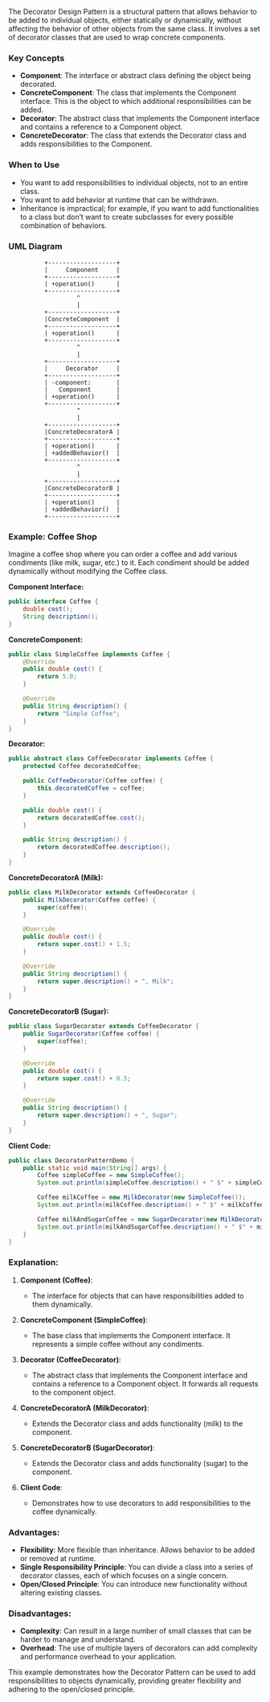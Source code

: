 The Decorator Design Pattern is a structural pattern that allows behavior to be added to individual objects, either statically or dynamically, without affecting the behavior of other objects from the same class. It involves a set of decorator classes that are used to wrap concrete components.

### Key Concepts

- **Component**: The interface or abstract class defining the object being decorated.
- **ConcreteComponent**: The class that implements the Component interface. This is the object to which additional responsibilities can be added.
- **Decorator**: The abstract class that implements the Component interface and contains a reference to a Component object.
- **ConcreteDecorator**: The class that extends the Decorator class and adds responsibilities to the Component.

### When to Use

- You want to add responsibilities to individual objects, not to an entire class.
- You want to add behavior at runtime that can be withdrawn.
- Inheritance is impractical; for example, if you want to add functionalities to a class but don’t want to create subclasses for every possible combination of behaviors.

### UML Diagram

```
          +-------------------+
          |     Component     |
          +-------------------+
          | +operation()      |
          +-------------------+
                   ^
                   |
          +-------------------+
          |ConcreteComponent  |
          +-------------------+
          | +operation()      |
          +-------------------+
                   ^
                   |
          +-------------------+
          |     Decorator     |
          +-------------------+
          | -component:       |
          |   Component       |
          | +operation()      |
          +-------------------+
                   ^
                   |
          +-------------------+
          |ConcreteDecoratorA |
          +-------------------+
          | +operation()      |
          | +addedBehavior()  |
          +-------------------+
                   ^
                   |
          +-------------------+
          |ConcreteDecoratorB |
          +-------------------+
          | +operation()      |
          | +addedBehavior()  |
          +-------------------+
```

### Example: Coffee Shop

Imagine a coffee shop where you can order a coffee and add various condiments (like milk, sugar, etc.) to it. Each condiment should be added dynamically without modifying the Coffee class.

**Component Interface:**
```java
public interface Coffee {
    double cost();
    String description();
}
```

**ConcreteComponent:**
```java
public class SimpleCoffee implements Coffee {
    @Override
    public double cost() {
        return 5.0;
    }

    @Override
    public String description() {
        return "Simple Coffee";
    }
}
```

**Decorator:**
```java
public abstract class CoffeeDecorator implements Coffee {
    protected Coffee decoratedCoffee;

    public CoffeeDecorator(Coffee coffee) {
        this.decoratedCoffee = coffee;
    }

    public double cost() {
        return decoratedCoffee.cost();
    }

    public String description() {
        return decoratedCoffee.description();
    }
}
```

**ConcreteDecoratorA (Milk):**
```java
public class MilkDecorator extends CoffeeDecorator {
    public MilkDecorator(Coffee coffee) {
        super(coffee);
    }

    @Override
    public double cost() {
        return super.cost() + 1.5;
    }

    @Override
    public String description() {
        return super.description() + ", Milk";
    }
}
```

**ConcreteDecoratorB (Sugar):**
```java
public class SugarDecorator extends CoffeeDecorator {
    public SugarDecorator(Coffee coffee) {
        super(coffee);
    }

    @Override
    public double cost() {
        return super.cost() + 0.5;
    }

    @Override
    public String description() {
        return super.description() + ", Sugar";
    }
}
```

**Client Code:**
```java
public class DecoratorPatternDemo {
    public static void main(String[] args) {
        Coffee simpleCoffee = new SimpleCoffee();
        System.out.println(simpleCoffee.description() + " $" + simpleCoffee.cost());

        Coffee milkCoffee = new MilkDecorator(new SimpleCoffee());
        System.out.println(milkCoffee.description() + " $" + milkCoffee.cost());

        Coffee milkAndSugarCoffee = new SugarDecorator(new MilkDecorator(new SimpleCoffee()));
        System.out.println(milkAndSugarCoffee.description() + " $" + milkAndSugarCoffee.cost());
    }
}
```

### Explanation:
1. **Component (Coffee)**:
   - The interface for objects that can have responsibilities added to them dynamically.

2. **ConcreteComponent (SimpleCoffee)**:
   - The base class that implements the Component interface. It represents a simple coffee without any condiments.

3. **Decorator (CoffeeDecorator)**:
   - The abstract class that implements the Component interface and contains a reference to a Component object. It forwards all requests to the component object.

4. **ConcreteDecoratorA (MilkDecorator)**:
   - Extends the Decorator class and adds functionality (milk) to the component.

5. **ConcreteDecoratorB (SugarDecorator)**:
   - Extends the Decorator class and adds functionality (sugar) to the component.

6. **Client Code**:
   - Demonstrates how to use decorators to add responsibilities to the coffee dynamically.

### Advantages:
- **Flexibility**: More flexible than inheritance. Allows behavior to be added or removed at runtime.
- **Single Responsibility Principle**: You can divide a class into a series of decorator classes, each of which focuses on a single concern.
- **Open/Closed Principle**: You can introduce new functionality without altering existing classes.

### Disadvantages:
- **Complexity**: Can result in a large number of small classes that can be harder to manage and understand.
- **Overhead**: The use of multiple layers of decorators can add complexity and performance overhead to your application.

This example demonstrates how the Decorator Pattern can be used to add responsibilities to objects dynamically, providing greater flexibility and adhering to the open/closed principle.